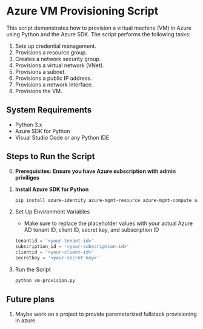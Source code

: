 # Azure VM Provisioning Script

This script demonstrates how to provision a virtual machine (VM) in Azure using Python and the Azure SDK. The script performs the following tasks:
1. Sets up credential management.
2. Provisions a resource group.
3. Creates a network security group.
4. Provisions a virtual network (VNet).
5. Provisions a subnet.
6. Provisions a public IP address.
7. Provisions a network interface.
8. Provisions the VM.

## System Requirements
- Python 3.x
- Azure SDK for Python
- Visual Studio Code or any Python IDE

## Steps to Run the Script 
0. **Prerequisites: Ensure you have Azure subscription with admin priviliges**

1. **Install Azure SDK for Python**
   ```sh
   pip install azure-identity azure-mgmt-resource azure-mgmt-compute azure-mgmt-network

2. Set Up Environment Variables
   - Make sure to replace the placeholder values with your actual Azure AD tenant ID, client ID, secret key, and subscription ID
   ```python
   tenantid = '<your-tenant-id>'
   subscription_id = '<your-subscription-id>'
   clientid = '<your-client-id>'
   secretkey = '<your-secret-key>'

4. Run the Script
   ```sh
   python vm-provision.py 
   
## Future plans
   1. Maybe work on a project to provide parameterized fullstack provisioning in azure
